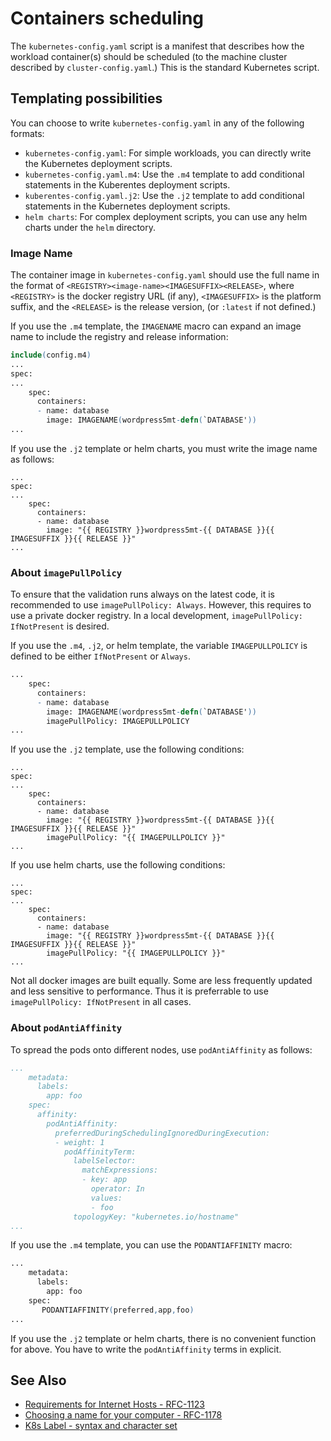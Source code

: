 # Containers scheduling

The `kubernetes-config.yaml` script is a manifest that describes how the workload container(s) should be scheduled (to the machine cluster described by `cluster-config.yaml`.) This is the standard Kubernetes script.  

## Templating possibilities

You can choose to write `kubernetes-config.yaml` in any of the following formats:
- `kubernetes-config.yaml`: For simple workloads, you can directly write the Kubernetes deployment scripts.  
- `kubernetes-config.yaml.m4`: Use the `.m4` template to add conditional statements in the Kuberentes deployment scripts.  
- `kuberentes-config.yaml.j2`: Use the `.j2` template to add conditional statements in the Kubernetes deployment scripts.  
- `helm charts`: For complex deployment scripts, you can use any helm charts under the `helm` directory.   

### Image Name

The container image in `kubernetes-config.yaml` should use the full name in the format of `<REGISTRY><image-name><IMAGESUFFIX><RELEASE>`, where `<REGISTRY>` is the docker registry URL (if any), `<IMAGESUFFIX>` is the platform suffix, and the `<RELEASE>` is the release version, (or `:latest` if not defined.)

If you use the `.m4` template, the `IMAGENAME` macro can expand an image name to include the registry and release information:

```m4
include(config.m4)
...
spec:
...
    spec:
      containers:
      - name: database
        image: IMAGENAME(wordpress5mt-defn(`DATABASE'))
...
```

If you use the `.j2` template or helm charts, you must write the image name as follows:

```jinja
...
spec:
...
    spec:
      containers:
      - name: database
        image: "{{ REGISTRY }}wordpress5mt-{{ DATABASE }}{{ IMAGESUFFIX }}{{ RELEASE }}"
...
```

### About `imagePullPolicy`

To ensure that the validation runs always on the latest code, it is recommended to use `imagePullPolicy: Always`. However, this requires to use a private docker registry. In a local development, `imagePullPolicy: IfNotPresent` is desired. 

If you use the `.m4`, `.j2`, or helm template, the variable `IMAGEPULLPOLICY` is defined to be either `IfNotPresent` or `Always`.  

```m4
...
    spec:
      containers:
      - name: database
        image: IMAGENAME(wordpress5mt-defn(`DATABASE'))
        imagePullPolicy: IMAGEPULLPOLICY
...
```

If you use the `.j2` template, use the following conditions:

```jinja
...
spec:
...
    spec:
      containers:
      - name: database
        image: "{{ REGISTRY }}wordpress5mt-{{ DATABASE }}{{ IMAGESUFFIX }}{{ RELEASE }}"
        imagePullPolicy: "{{ IMAGEPULLPOLICY }}"
...
```

If you use helm charts, use the following conditions:

```jinja
...
spec:
...
    spec:
      containers:
      - name: database
        image: "{{ REGISTRY }}wordpress5mt-{{ DATABASE }}{{ IMAGESUFFIX }}{{ RELEASE }}"
        imagePullPolicy: "{{ IMAGEPULLPOLICY }}"
...
```

Not all docker images are built equally. Some are less frequently updated and less sensitive to performance. Thus it is preferrable to use `imagePullPolicy: IfNotPresent` in all cases.   

### About `podAntiAffinity`

To spread the pods onto different nodes, use `podAntiAffinity` as follows:  

```yaml
...
    metadata:
      labels:
        app: foo
    spec:
      affinity:
        podAntiAffinity:
          preferredDuringSchedulingIgnoredDuringExecution:
          - weight: 1
            podAffinityTerm:
              labelSelector:
                matchExpressions:
                - key: app
                  operator: In
                  values:
                  - foo
              topologyKey: "kubernetes.io/hostname"
...
```

If you use the `.m4` template, you can use the `PODANTIAFFINITY` macro:

```m4
...
    metadata:
      labels:
        app: foo
    spec:
       PODANTIAFFINITY(preferred,app,foo)
...
```

If you use the `.j2` template or helm charts, there is no convenient function for above. You have to write the `podAntiAffinity` terms in explicit.  

## See Also

- [Requirements for Internet Hosts - RFC-1123](https://www.rfc-editor.org/rfc/rfc1123)
- [Choosing a name for your computer - RFC-1178](http://www.faqs.org/rfcs/rfc1178.html)
- [K8s Label - syntax and character set](https://kubernetes.io/docs/concepts/overview/working-with-objects/labels/#syntax-and-character-set)

